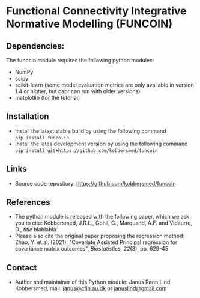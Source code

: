 # Functional Connectivity Integrative Normative Modelling (FUNCOIN)

## Dependencies:
The funcoin module requires the following python modules:
* NumPy
* scipy
* scikit-learn (some model evaluation metrics are only available in version 1.4 or higher, but capr can run with older versions)
* matplotlib (for the tutorial)

## Installation
* Install the latest stable build by using the following command  
```pip install funco-in```
* Install the lates development version by using the following command  
```pip install git+https://github.com/kobbersmed/funcoin```

## Links
* Source code repository: https://github.com/kobbersmed/funcoin

## References
* The python module is released with the following paper, which we ask you to cite: 
Kobbersmed, J.R.L., Gohil, C., Marquand, A.F. and Vidaurre, D., _title_ blablabla.
* Please also cite the original paper proposing the regression method: 
Zhao, Y. et al. (2021). "Covariate Assisted Principal regression for covariance matrix outcomes", _Biostatistics, 22_(3), pp. 629-45

## Contact
* Author and maintainer of this Python module: Janus Rønn Lind Kobbersmed, mail: janus@cfin.au.dk or januslind@gmail.com